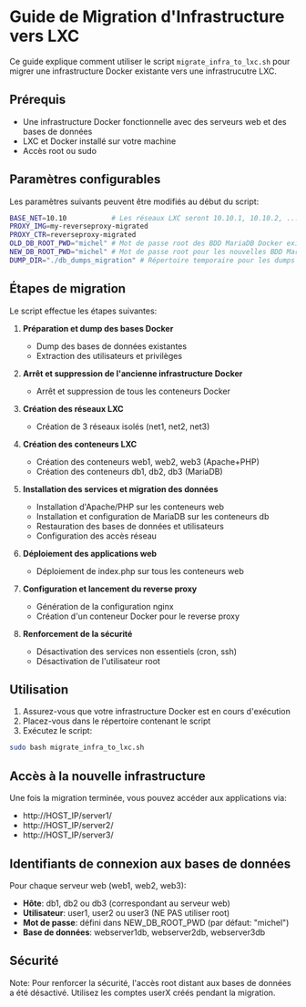 # Guide de Migration d'Infrastructure vers LXC

Ce guide explique comment utiliser le script `migrate_infra_to_lxc.sh` pour migrer une infrastructure Docker existante vers une infrastrucutre LXC.

## Prérequis

- Une infrastructure Docker fonctionnelle avec des serveurs web et des bases de données
- LXC et Docker installé sur votre machine
- Accès root ou sudo

## Paramètres configurables

Les paramètres suivants peuvent être modifiés au début du script:

```bash
BASE_NET=10.10           # Les réseaux LXC seront 10.10.1, 10.10.2, ...
PROXY_IMG=my-reverseproxy-migrated
PROXY_CTR=reverseproxy-migrated
OLD_DB_ROOT_PWD="michel" # Mot de passe root des BDD MariaDB Docker existantes
NEW_DB_ROOT_PWD="michel" # Mot de passe root pour les nouvelles BDD MariaDB LXC
DUMP_DIR="./db_dumps_migration" # Répertoire temporaire pour les dumps SQL
```

## Étapes de migration

Le script effectue les étapes suivantes:

1. **Préparation et dump des bases Docker**
   - Dump des bases de données existantes
   - Extraction des utilisateurs et privilèges

2. **Arrêt et suppression de l'ancienne infrastructure Docker**
   - Arrêt et suppression de tous les conteneurs Docker

3. **Création des réseaux LXC**
   - Création de 3 réseaux isolés (net1, net2, net3)

4. **Création des conteneurs LXC**
   - Création des conteneurs web1, web2, web3 (Apache+PHP)
   - Création des conteneurs db1, db2, db3 (MariaDB)

5. **Installation des services et migration des données**
   - Installation d'Apache/PHP sur les conteneurs web
   - Installation et configuration de MariaDB sur les conteneurs db
   - Restauration des bases de données et utilisateurs
   - Configuration des accès réseau

6. **Déploiement des applications web**
   - Déploiement de index.php sur tous les conteneurs web

7. **Configuration et lancement du reverse proxy**
   - Génération de la configuration nginx
   - Création d'un conteneur Docker pour le reverse proxy

8. **Renforcement de la sécurité**
   - Désactivation des services non essentiels (cron, ssh)
   - Désactivation de l'utilisateur root

## Utilisation

1. Assurez-vous que votre infrastructure Docker est en cours d'exécution
2. Placez-vous dans le répertoire contenant le script
3. Exécutez le script:

```bash
sudo bash migrate_infra_to_lxc.sh
```

## Accès à la nouvelle infrastructure

Une fois la migration terminée, vous pouvez accéder aux applications via:

- http://HOST_IP/server1/
- http://HOST_IP/server2/
- http://HOST_IP/server3/

## Identifiants de connexion aux bases de données

Pour chaque serveur web (web1, web2, web3):
- **Hôte**: db1, db2 ou db3 (correspondant au serveur web)
- **Utilisateur**: user1, user2 ou user3 (NE PAS utiliser root)
- **Mot de passe**: défini dans NEW_DB_ROOT_PWD (par défaut: "michel")
- **Base de données**: webserver1db, webserver2db, webserver3db

## Sécurité

Note: Pour renforcer la sécurité, l'accès root distant aux bases de données a été désactivé. Utilisez les comptes userX créés pendant la migration.
